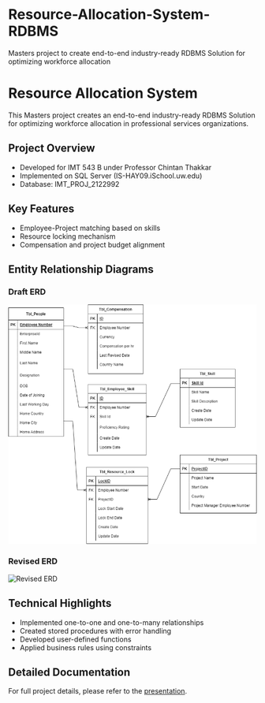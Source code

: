 # Resource-Allocation-System-RDBMS
Masters project to create end-to-end industry-ready RDBMS Solution for optimizing workforce allocation

# Resource Allocation System

This Masters project creates an end-to-end industry-ready RDBMS Solution for optimizing workforce allocation in professional services organizations.

## Project Overview
- Developed for IMT 543 B under Professor Chintan Thakkar
- Implemented on SQL Server (IS-HAY09.iSchool.uw.edu)
- Database: IMT_PROJ_2122992

## Key Features
- Employee-Project matching based on skills
- Resource locking mechanism
- Compensation and project budget alignment

## Entity Relationship Diagrams
### Draft ERD
![Draft ERD](erd.drawio.png)

### Revised ERD
![Revised ERD](FINAL-ERD.drawio.png)

## Technical Highlights
- Implemented one-to-one and one-to-many relationships
- Created stored procedures with error handling
- Developed user-defined functions
- Applied business rules using constraints

## Detailed Documentation
For full project details, please refer to the [presentation](Resource-Allocation-System.pptx).
